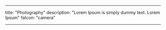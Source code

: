 --- 

title: "Photography"
description: "Lorem Ipsum is simply dummy text. Lorem Ipsum"
faIcon: "camera"

--- 